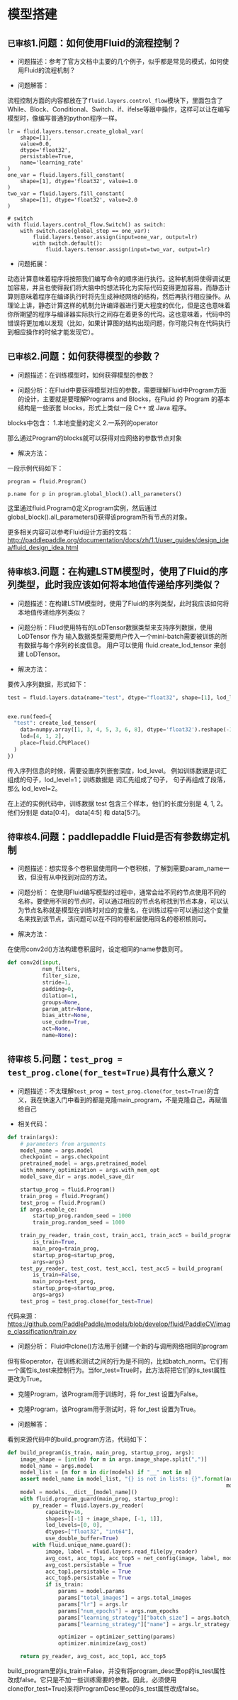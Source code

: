 # 模型搭建


## `已审核`1.问题：如何使用Fluid的流程控制？

+ 问题描述：参考了官方文档中主要的几个例子，似乎都是常见的模式，如何使用Fluid的流程机制？

+ 问题解答：

流程控制方面的内容都放在了`fluid.layers.control_flow`模块下，里面包含了While、Block、Conditional、Switch、if、ifelse等跟中操作，这样可以让在编写模型时，像编写普通的python程序一样。

```
lr = fluid.layers.tensor.create_global_var(
    shape=[1],
    value=0.0,
    dtype='float32',
    persistable=True,
    name='learning_rate'
)
one_var = fluid.layers.fill_constant(
    shape=[1], dtype='float32', value=1.0
)
two_var = fluid.layers.fill_constant(
    shape=[1], dtype='float32', value=2.0
)

# switch
with fluid.layers.control_flow.Switch() as switch:
    with switch.case(global_step == one_var):
        fluid.layers.tensor.assign(input=one_var, output=lr)
        with switch.default():
            fluid.layers.tensor.assign(input=two_var, output=lr)
```


+ 问题拓展：

动态计算意味着程序将按照我们编写命令的顺序进行执行。这种机制将使得调试更加容易，并且也使得我们将大脑中的想法转化为实际代码变得更加容易。而静态计算则意味着程序在编译执行时将先生成神经网络的结构，然后再执行相应操作。从理论上讲，静态计算这样的机制允许编译器进行更大程度的优化，但是这也意味着你所期望的程序与编译器实际执行之间存在着更多的代沟。这也意味着，代码中的错误将更加难以发现（比如，如果计算图的结构出现问题，你可能只有在代码执行到相应操作的时候才能发现它）。




## `已审核`2.问题：如何获得模型的参数？

+ 问题描述：在训练模型时，如何获得模型的参数？

+ 问题分析：在Fluid中要获得模型对应的参数，需要理解Fluid中Program方面的设计，主要就是要理解Programs and Blocks，在Fluid 的 Program 的基本结构是一些嵌套 blocks，形式上类似一段 C++ 或 Java 程序。

blocks中包含：
1.本地变量的定义
2.一系列的operator

那么通过Program的blocks就可以获得对应网络的参数节点对象


+ 解决方法：

一段示例代码如下：

```
program = fluid.Program()

p.name for p in program.global_block().all_parameters()
```

这里通过fluid.Program()定义program实例，然后通过global_block().all_parameters()获得该program所有节点的对象。

更多相关内容可以参考Fluid设计方面的文档：http://paddlepaddle.org/documentation/docs/zh/1.1/user_guides/design_idea/fluid_design_idea.html

## `待审核`3.问题：在构建LSTM模型时，使用了Fluid的序列类型，此时我应该如何将本地值传递给序列类似？

+ 问题描述：在构建LSTM模型时，使用了Fluid的序列类型，此时我应该如何将本地值传递给序列类似？

+ 问题分析：Fliud使用特有的LoDTensor数据类型来支持序列数据，使用 LoDTensor 作为 输入数据类型需要用户传入一个mini-batch需要被训练的所有数据与每个序列的长度信息。 用户可以使用 fluid.create_lod_tensor 来创建 LoDTensor。

+ 解决方法：

要传入序列数据，形式如下：

```python
test = fluid.layers.data(name="test", dtype="float32", shape=[1], lod_level=1)


exe.run(feed={
  "test": create_lod_tensor(
    data=numpy.array([1, 3, 4, 5, 3, 6, 8], dtype='float32').reshape(-1, 1),
    lod=[4, 1, 2],
    place=fluid.CPUPlace()
  )
})
```

传入序列信息的时候，需要设置序列嵌套深度，lod_level。 例如训练数据是词汇组成的句子，lod_level=1；训练数据是 词汇先组成了句子， 句子再组成了段落，那么 lod_level=2。

在上述的实例代码中，训练数据 test 包含三个样本，他们的长度分别是 4, 1, 2。 他们分别是 data[0:4]， data[4:5] 和 data[5:7]。


## `待审核`4.问题：paddlepaddle Fluid是否有参数绑定机制

+ 问题描述：想实现多个卷积层使用同一个卷积核，了解到需要param_name一致，但没有从中找到对应的方法。

+ 问题分析：
在使用Fluid编写模型的过程中，通常会给不同的节点使用不同的名称，要使用不同的节点时，可以通过相应的节点名称找到节点本身，可以认为节点名称就是模型在训练时对应的变量名，在训练过程中可以通过这个变量名来找到该节点，该问题可以在不同的卷积层使用同名的卷积核则可。

+ 解决方法：

在使用conv2d()方法构建卷积层时，设定相同的name参数则可。

```python
def conv2d(input,
           num_filters,
           filter_size,
           stride=1,
           padding=0,
           dilation=1,
           groups=None,
           param_attr=None,
           bias_attr=None,
           use_cudnn=True,
           act=None,
           name=None):
```

## `待审核` 5.问题：`test_prog = test_prog.clone(for_test=True)`具有什么意义？

+ 问题描述：不太理解`test_prog = test_prog.clone(for_test=True)`的含义，我在快速入门中看到的都是克隆main_program，不是克隆自己，再赋值给自己

+ 相关代码：

```python
def train(args):
    # parameters from arguments
    model_name = args.model
    checkpoint = args.checkpoint
    pretrained_model = args.pretrained_model
    with_memory_optimization = args.with_mem_opt
    model_save_dir = args.model_save_dir

    startup_prog = fluid.Program()
    train_prog = fluid.Program()
    test_prog = fluid.Program()
    if args.enable_ce:
        startup_prog.random_seed = 1000
        train_prog.random_seed = 1000

    train_py_reader, train_cost, train_acc1, train_acc5 = build_program(
        is_train=True,
        main_prog=train_prog,
        startup_prog=startup_prog,
        args=args)
    test_py_reader, test_cost, test_acc1, test_acc5 = build_program(
        is_train=False,
        main_prog=test_prog,
        startup_prog=startup_prog,
        args=args)
    test_prog = test_prog.clone(for_test=True)
```

代码来源：https://github.com/PaddlePaddle/models/blob/develop/fluid/PaddleCV/image_classification/train.py


+ 问题分析：
Fluid中clone()方法用于创建一个新的与调用网络相同的program

但有些operator，在训练和测试之间的行为是不同的，比如batch_norm。它们有一个属性is_test来控制行为。当for_test=True时，此方法将把它们的is_test属性更改为True。

+ 克隆Program，该Program用于训练时，将 for_test 设置为False。
+ 克隆Program，该Program用于测试时，将 for_test 设置为True。

+ 问题解答：

看到来源代码中的build_program方法，代码如下：

```python
def build_program(is_train, main_prog, startup_prog, args):
    image_shape = [int(m) for m in args.image_shape.split(",")]
    model_name = args.model
    model_list = [m for m in dir(models) if "__" not in m]
    assert model_name in model_list, "{} is not in lists: {}".format(args.model,
                                                                     model_list)
    model = models.__dict__[model_name]()
    with fluid.program_guard(main_prog, startup_prog):
        py_reader = fluid.layers.py_reader(
            capacity=16,
            shapes=[[-1] + image_shape, [-1, 1]],
            lod_levels=[0, 0],
            dtypes=["float32", "int64"],
            use_double_buffer=True)
        with fluid.unique_name.guard():
            image, label = fluid.layers.read_file(py_reader)
            avg_cost, acc_top1, acc_top5 = net_config(image, label, model, args)
            avg_cost.persistable = True
            acc_top1.persistable = True
            acc_top5.persistable = True
            if is_train:
                params = model.params
                params["total_images"] = args.total_images
                params["lr"] = args.lr
                params["num_epochs"] = args.num_epochs
                params["learning_strategy"]["batch_size"] = args.batch_size
                params["learning_strategy"]["name"] = args.lr_strategy

                optimizer = optimizer_setting(params)
                optimizer.minimize(avg_cost)

    return py_reader, avg_cost, acc_top1, acc_top5
```

build_program里的is_train=False，并没有将program_desc里op的is_test属性改成false。它只是不加一些训练需要的参数。因此，必须使用clone(for_test=True)来将ProgramDesc里op的is_test属性改成false。



























